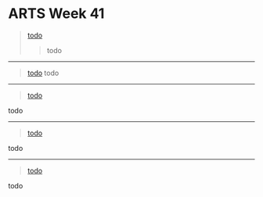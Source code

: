 # ARTS Week 41

> [todo](todo)
>> todo

***
> [todo](todo)
todo

***
> [todo](todo)

todo

***
> [todo](todo)

todo

***
> [todo](todo)
>
todo